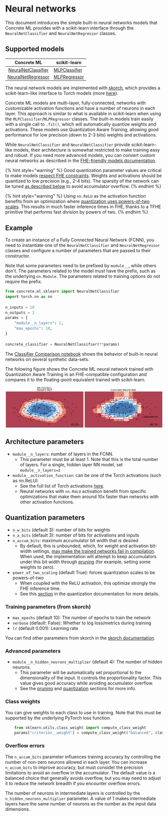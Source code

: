 # Neural networks

This document introduces the simple built-in neural networks models that Concrete ML provides with a scikit-learn interface through the `NeuralNetClassifier` and `NeuralNetRegressor` classes.

## Supported models

|                                          Concrete ML                                          | scikit-learn                                                                                                 |
| :-------------------------------------------------------------------------------------------: | ------------------------------------------------------------------------------------------------------------ |
| [NeuralNetClassifier](../references/api/concrete.ml.sklearn.qnn.md#class-neuralnetclassifier) | [MLPClassifier](https://scikit-learn.org/stable/modules/generated/sklearn.neural_network.MLPClassifier.html) |
|  [NeuralNetRegressor](../references/api/concrete.ml.sklearn.qnn.md#class-neuralnetregressor)  | [MLPRegressor](https://scikit-learn.org/stable/modules/generated/sklearn.neural_network.MLPRegressor.html)   |

The neural network models are implemented with [skorch](https://skorch.readthedocs.io/en/stable/index.html), which provides a scikit-learn-like interface to Torch models (more [here](../explanations/inner-workings/external_libraries.md#skorch)).

Concrete ML models are multi-layer, fully-connected, networks with customizable activation functions and have a number of neurons in each layer. This approach is similar to what is available in scikit-learn when using the `MLPClassifier`/`MLPRegressor` classes. The built-in models train easily with a single call to `.fit()`, which will automatically quantize weights and activations. These models use Quantization Aware Training, allowing good performance for low precision (down to 2-3 bits) weights and activations.

While `NeuralNetClassifier` and `NeuralNetClassifier` provide scikit-learn-like models, their architecture is somewhat restricted to make training easy and robust. If you need more advanced models, you can convert custom neural networks as described in the [FHE-friendly models documentation](../deep-learning/fhe_friendly_models.md).

{% hint style="warning" %}
Good quantization parameter values are critical to make models [respect FHE constraints](../getting-started/concepts.md#model-accuracy-considerations-under-fhe-constraints). Weights and activations should be quantized to low precision (e.g., 2-4 bits). The sparsity of the network can be tuned [as described below](neural-networks.md#overflow-errors) to avoid accumulator overflow.
{% endhint %}

{% hint style="warning" %}
Using `nn.ReLU` as the activation function benefits from an optimization where [quantization uses powers-of-two scales](../explanations/quantization.md#quantization-special-cases). This results in much faster inference times in FHE, thanks to a TFHE primitive that performs fast division by powers of two.
{% endhint %}

## Example

To create an instance of a Fully Connected Neural Network (FCNN), you need to instantiate one of the `NeuralNetClassifier` and `NeuralNetRegressor` classes and configure a number of parameters that are passed to their constructor.

Note that some parameters need to be prefixed by `module__`, while others don't. The parameters related to the model must have the prefix, such as the underlying `nn.Module`. The parameters related to training options do not require the prefix.

```python
from concrete.ml.sklearn import NeuralNetClassifier
import torch.nn as nn

n_inputs = 10
n_outputs = 2
params = {
    "module__n_layers": 2,
    "max_epochs": 10,
}

concrete_classifier = NeuralNetClassifier(**params)
```

The [Classifier Comparison notebook](../tutorials/ml_examples.md) shows the behavior of built-in neural networks on several synthetic data-sets.

The folowing figure shows the Concrete ML neural network trained with Quantization Aware Training in an FHE-compatible configuration and compares it to the floating-point equivalent trained with scikit-learn.

![Comparison neural networks](../figures/neural_nets_builtin.png)

## Architecture parameters

- `module__n_layers`: number of layers in the FCNN.
  - This parameter must be at least 1. Note that this is the total number of layers. For a single, hidden layer NN model, set `module__n_layers=2`
- `module__activation_function`: can be one of the Torch activations (such as nn.ReLU)
  - See the full list of Torch activations [here](../deep-learning/torch_support.md#activation-functions).
  - Neural networks with `nn.ReLU` activation benefit from specific optimizations that make them around 10x faster than networks with other activation functions.

## Quantization parameters

- `n_w_bits` (default 3): number of bits for weights
- `n_a_bits` (default 3): number of bits for activations and inputs
- `n_accum_bits`: maximum accumulator bit width that is desired
  - By default, this is unbounded, which, for weight and activation bit-width settings, [may make the trained networks fail in compilation](neural-networks.md#overflow-errors). When used, the implementation will attempt to keep accumulators under this bit width through [pruning](../explanations/pruning.md) (for example, setting some weights to zero).
- `power_of_two_scaling` (default True): forces quantization scales to be powers-of-two
  - When coupled with the ReLU activation, this optimize strongly the FHE inference time.
  - See this [section](../explanations/quantization.md#quantization-special-cases) in the quantization documentation for more details.

### Training parameters (from skorch)

- `max_epochs` (default 10): The number of epochs to train the network
- `verbose` (default: False): Whether to log loss/metrics during training
- `lr` (default 0.001): Learning rate

You can find other parameters from skorch in the [skorch documentation](https://skorch.readthedocs.io/en/stable/classifier.html).

### Advanced parameters

- `module__n_hidden_neurons_multiplier` (default 4): The number of hidden neurons.
  - This parameter will be automatically set proportional to the dimensionality of the input. It controls the proportionality factor. This value gives good accuracy while avoiding accumulator overflow.
  - See the [pruning](../explanations/pruning.md) and [quantization](../explanations/quantization.md) sections for more info.

### Class weights

You can give weights to each class to use in training. Note that this must be supported by the underlying PyTorch loss function.

<!--pytest-codeblocks:skip-->

```python
    from sklearn.utils.class_weight import compute_class_weight
    params["criterion__weight"] = compute_class_weight("balanced", classes=classes, y=y_train)
```

### Overflow errors

The `n_accum_bits` parameter influences training accuracy by controlling the number of non-zero neurons allowed in each layer. You can increase `n_accum_bits` to improve accuracy, but must consider the precision limitations to avoid an overflow in the accumulator. The default value is a balanced choice that generally avoids overflow, but you may need to adjust it to reduce the network breadth if you encounter overflow errors.

The number of neurons in intermediate layers is controlled by the `n_hidden_neurons_multiplier` parameter. A value of 1 makes intermediate layers have the same number of neurons as the number as the input data dimensions.
